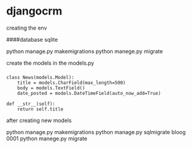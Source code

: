 # djangocrm

creating the env 




####database sqlite 

python manage.py makemigrations
python manege.py migrate

create the models in the models.py 
#####
    class News(models.Model):
        title = models.CharField(max_length=500)
        body = models.TextField()
        date_posted = models.DateTimeField(auto_now_add=True)

    def __str__(self):
        return self.title
after creating new models

python manage.py makemigrations
python manage.py sqlmigrate bloog 0001
python manege.py migrate
 

